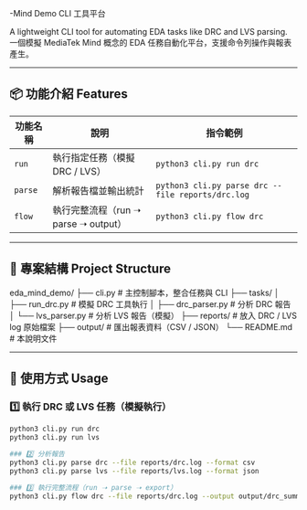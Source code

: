 -Mind Demo CLI 工具平台

A lightweight CLI tool for automating EDA tasks like DRC and LVS parsing.  
一個模擬 MediaTek Mind 概念的 EDA 任務自動化平台，支援命令列操作與報表產生。

---

## 📦 功能介紹 Features

| 功能名稱 | 說明 | 指令範例 |
|----------|------|-----------|
| `run`    | 執行指定任務（模擬 DRC / LVS） | `python3 cli.py run drc` |
| `parse`  | 解析報告檔並輸出統計 | `python3 cli.py parse drc --file reports/drc.log` |
| `flow`   | 執行完整流程（run ➝ parse ➝ output） | `python3 cli.py flow drc` |

---

## 📁 專案結構 Project Structure

eda_mind_demo/
├── cli.py # 主控制腳本，整合任務與 CLI
├── tasks/
│ ├── run_drc.py # 模擬 DRC 工具執行
│ ├── drc_parser.py # 分析 DRC 報告
│ └── lvs_parser.py # 分析 LVS 報告（模擬）
├── reports/ # 放入 DRC / LVS log 原始檔案
├── output/ # 匯出報表資料（CSV / JSON）
└── README.md # 本說明文件



---

## 🚀 使用方式 Usage

### 1️⃣ 執行 DRC 或 LVS 任務（模擬執行）
```bash
python3 cli.py run drc
python3 cli.py run lvs

### 2️⃣ 分析報告
python3 cli.py parse drc --file reports/drc.log --format csv
python3 cli.py parse lvs --file reports/lvs.log --format json

### 3️⃣ 執行完整流程（run ➝ parse ➝ export）
python3 cli.py flow drc --file reports/drc.log --output output/drc_summary.csv

